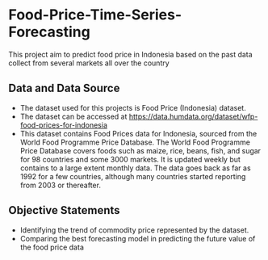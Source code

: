 # Food-Price-Time-Series-Forecasting
This project aim to predict food price in Indonesia based on the past data collect from several markets all over the country

## Data and Data Source
- The dataset used for this projects is Food Price (Indonesia) dataset. 
- The dataset can be accessed at https://data.humdata.org/dataset/wfp-food-prices-for-indonesia
- This dataset contains Food Prices data for Indonesia, sourced from the World Food Programme Price Database. The World Food Programme Price Database covers foods such as maize, rice, beans, fish, and sugar for 98 countries and some 3000 markets. It is updated weekly but contains to a large extent monthly data. The data goes back as far as 1992 for a few countries, although many countries started reporting from 2003 or thereafter.


## Objective Statements
- Identifying the trend of commodity price represented by the dataset.
- Comparing the best forecasting model in predicting the future value of the food price data
